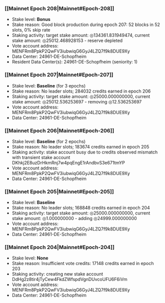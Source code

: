 ### [[Mainnet Epoch 208|Mainnet#Epoch-208]]
* Stake level: **Bonus**
* Stake reason: Good block production during epoch 207: 52 blocks in 52 slots, 0% skip rate
* Staking activity: target stake amount: ◎134361.831949474, current stake amount: ◎25012.468928153 - reserve depleted
* Vote account address: MENFRm8PpkP2QwFV3iubwiqG6GyJ4LZQ7f9k8DUE9Xy
* Data Center: 24961-DE-Schopfheim
* Resident Data Center(s): 24961-DE-Schopfheim (seniority: 1)
### [[Mainnet Epoch 207|Mainnet#Epoch-207]]
* Stake level: **Baseline** (for 3 epochs)
* Stake reason: No leader slots; 284032 credits earned in epoch 206
* Staking activity: target stake amount: ◎25000.000000000, current stake amount: ◎25012.536253697 - removing ◎12.536253697
* Vote account address: MENFRm8PpkP2QwFV3iubwiqG6GyJ4LZQ7f9k8DUE9Xy
* Data Center: 24961-DE-Schopfheim
### [[Mainnet Epoch 206|Mainnet#Epoch-206]]
* Stake level: **Baseline** (for 2 epochs)
* Stake reason: No leader slots; 183674 credits earned in epoch 205
* Staking activity: stake account busy due to credits observed mismatch with transient stake account DKhkj2E8uzDrHkmRnj7w4pqEngE1rAndbvS3e671tmYP
* Vote account address: MENFRm8PpkP2QwFV3iubwiqG6GyJ4LZQ7f9k8DUE9Xy
* Data Center: 24961-DE-Schopfheim
### [[Mainnet Epoch 205|Mainnet#Epoch-205]]
* Stake level: **Baseline**
* Stake reason: No leader slots; 168848 credits earned in epoch 204
* Staking activity: target stake amount: ◎25000.000000000, current stake amount: ◎1.000000000 - adding ◎24999.000000000
* Vote account address: MENFRm8PpkP2QwFV3iubwiqG6GyJ4LZQ7f9k8DUE9Xy
* Data Center: 24961-DE-Schopfheim
### [[Mainnet Epoch 204|Mainnet#Epoch-204]]
* Stake level: **None**
* Stake reason: Insufficient vote credits: 17148 credits earned in epoch 203
* Staking activity: creating new stake account DdHg2z8tir4jTyCew4FkdZWfspdVgnDUvcoUFU6F6iVm
* Vote account address: MENFRm8PpkP2QwFV3iubwiqG6GyJ4LZQ7f9k8DUE9Xy
* Data Center: 24961-DE-Schopfheim
